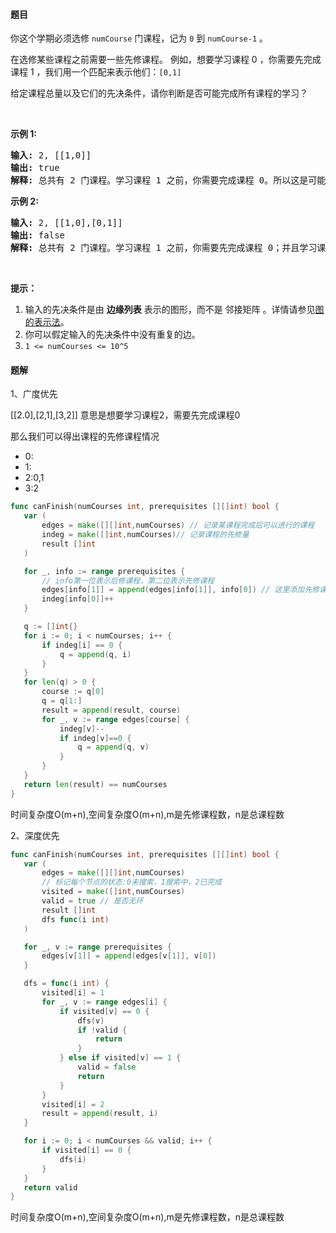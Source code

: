 #### 题目
<p>你这个学期必须选修 <code>numCourse</code> 门课程，记为&nbsp;<code>0</code>&nbsp;到&nbsp;<code>numCourse-1</code> 。</p>

<p>在选修某些课程之前需要一些先修课程。&nbsp;例如，想要学习课程 0 ，你需要先完成课程 1 ，我们用一个匹配来表示他们：<code>[0,1]</code></p>

<p>给定课程总量以及它们的先决条件，请你判断是否可能完成所有课程的学习？</p>

<p>&nbsp;</p>

<p><strong>示例 1:</strong></p>

<pre><strong>输入:</strong> 2, [[1,0]] 
<strong>输出: </strong>true
<strong>解释:</strong>&nbsp;总共有 2 门课程。学习课程 1 之前，你需要完成课程 0。所以这是可能的。</pre>

<p><strong>示例 2:</strong></p>

<pre><strong>输入:</strong> 2, [[1,0],[0,1]]
<strong>输出: </strong>false
<strong>解释:</strong>&nbsp;总共有 2 门课程。学习课程 1 之前，你需要先完成​课程 0；并且学习课程 0 之前，你还应先完成课程 1。这是不可能的。</pre>

<p>&nbsp;</p>

<p><strong>提示：</strong></p>

<ol>
	<li>输入的先决条件是由 <strong>边缘列表</strong> 表示的图形，而不是 邻接矩阵 。详情请参见<a href="http://blog.csdn.net/woaidapaopao/article/details/51732947" target="_blank">图的表示法</a>。</li>
	<li>你可以假定输入的先决条件中没有重复的边。</li>
	<li><code>1 &lt;=&nbsp;numCourses &lt;= 10^5</code></li>
</ol>


 #### 题解
 1、广度优先
 
 [[2.0],[2,1],[3,2]]
 意思是想要学习课程2，需要先完成课程0
 
 那么我们可以得出课程的先修课程情况
 - 0:
 - 1:
 - 2:0,1
 - 3:2
 
 ```go
func canFinish(numCourses int, prerequisites [][]int) bool {
	var (
		edges = make([][]int,numCourses) // 记录某课程完成后可以进行的课程
		indeg = make([]int,numCourses)// 记录课程的先修量
		result []int
	)

	for _, info := range prerequisites {
		// info第一位表示后修课程，第二位表示先修课程
		edges[info[1]] = append(edges[info[1]], info[0]) // 这里添加先修课程完之后对应的后修课程
		indeg[info[0]]++
	}

	q := []int{}
	for i := 0; i < numCourses; i++ {
		if indeg[i] == 0 {
			q = append(q, i)
		}
	}
	for len(q) > 0 {
		course := q[0]
		q = q[1:]
		result = append(result, course)
		for _, v := range edges[course] {
			indeg[v]--
			if indeg[v]==0 {
				q = append(q, v)
			}
		}
	}
	return len(result) == numCourses
}
```
 时间复杂度O(m+n),空间复杂度O(m+n),m是先修课程数，n是总课程数
 
 2、深度优先
 ```go
func canFinish(numCourses int, prerequisites [][]int) bool {
	var (
		edges = make([][]int,numCourses)
		// 标记每个节点的状态:0未搜索，1搜索中，2已完成
		visited = make([]int,numCourses)
		valid = true // 是否无环
		result []int
		dfs func(i int)
	)

	for _, v := range prerequisites {
		edges[v[1]] = append(edges[v[1]], v[0])
	}

	dfs = func(i int) {
		visited[i] = 1
		for _, v := range edges[i] {
			if visited[v] == 0 {
				dfs(v)
				if !valid {
					return
				}
			} else if visited[v] == 1 {
				valid = false
				return
			}
		}
		visited[i] = 2
		result = append(result, i)
	}

	for i := 0; i < numCourses && valid; i++ {
		if visited[i] == 0 {
			dfs(i)
		}
	}
	return valid
}
```
 时间复杂度O(m+n),空间复杂度O(m+n),m是先修课程数，n是总课程数